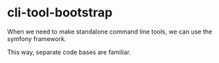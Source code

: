 cli-tool-bootstrap
==================

When we need to make standalone command line tools, we can use the symfony framework.

This way, separate code bases are familiar.